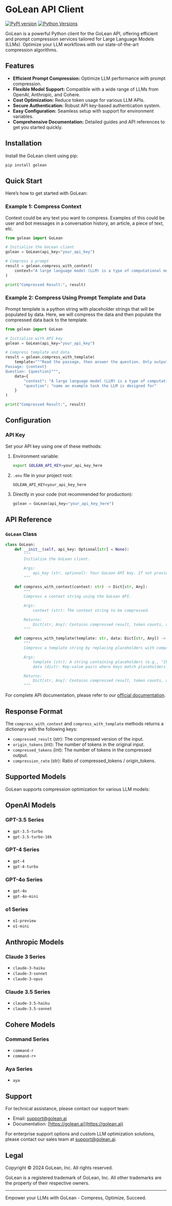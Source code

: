
# GoLean API Client

[![PyPI version](https://badge.fury.io/py/golean.svg?cache=0)](https://badge.fury.io/py/golean)
[![Python Versions](https://img.shields.io/pypi/pyversions/golean.svg)](https://pypi.org/project/golean/)

GoLean is a powerful Python client for the GoLean API, offering efficient and prompt compression services tailored for Large Language Models (LLMs). Optimize your LLM workflows with our state-of-the-art compression algorithms.

## Features

- **Efficient Prompt Compression:** Optimize LLM performance with prompt compression.
- **Flexible Model Support:** Compatible with a wide range of LLMs from OpenAI, Anthropic, and Cohere.
- **Cost Optimization:** Reduce token usage for various LLM APIs.
- **Secure Authentication:** Robust API key-based authentication system.
- **Easy Configuration:** Seamless setup with support for environment variables.
- **Comprehensive Documentation:** Detailed guides and API references to get you started quickly.

## Installation

Install the GoLean client using pip:

```bash
pip install golean
```

## Quick Start

Here’s how to get started with GoLean:

### Example 1: Compress Context

Context could be any text you want to compress. Examples of this could be user and bot messages in a conversation history, an article, a piece of text, etc. 

```python
from golean import GoLean

# Initialize the GoLean client
golean = GoLean(api_key="your_api_key")

# Compress a prompt
result = golean.compress_with_context(
    context="A large language model (LLM) is a type of computational model designed for natural language processing tasks such as language generation. As language models, LLMs acquire these abilities by learning statistical relationships from vast amounts of text during a self-supervised and semi-supervised training process."
)

print("Compressed Result:", result)
```

### Example 2: Compress Using Prompt Template and Data

Prompt template is a python string with placeholder strings that will be populated by data. Here, we will compress the data and then populate the compressed data back to the template.

```python
from golean import GoLean

# Initialize with API key
golean = GoLean(api_key="your_api_key")

# Compress template and data
result = golean.compress_with_template(
    template="""Read the passage, then answer the question. Only output the exact answer without any extra word or punctuation. 
Passage: {context}
Question: {question}""",
    data={
        "context": "A large language model (LLM) is a type of computational model designed for natural language processing tasks such as language generation. As language models, LLMs acquire these abilities by learning statistical relationships from vast amounts of text during a self-supervised and semi-supervised training process." ,
        "question": "name an example task the LLM is designed for"
    }
)

print("Compressed Result:", result)
```

## Configuration

### API Key

Set your API key using one of these methods:

1. Environment variable:

   ```bash
   export GOLEAN_API_KEY=your_api_key_here
   ```

2. `.env` file in your project root:

   ```
   GOLEAN_API_KEY=your_api_key_here
   ```

3. Directly in your code (not recommended for production):
   ```python
   golean = GoLean(api_key="your_api_key_here")
   ```

## API Reference

### `GoLean` Class

```python
class GoLean:
    def __init__(self, api_key: Optional[str] = None):
        """
        Initialize the GoLean client.

        Args:
            api_key (str, optional): Your GoLean API key. If not provided, reads from GOLEAN_API_KEY env variable.
        """

    def compress_with_context(context: str) -> Dict[str, Any]:
        """
        Compress a context string using the GoLean API.

        Args:
            context (str): The context string to be compressed.

        Returns:
            Dict[str, Any]: Contains compressed result, token counts, and compression rate.
        """

    def compress_with_template(template: str, data: Dict[str, Any]) -> Dict[str, Any]:
        """
        Compress a template string by replacing placeholders with compressed values.

        Args:
            template (str): A string containing placeholders (e.g., "{key}").
            data (dict): Key-value pairs where keys match placeholders in the template.

        Returns:
            Dict[str, Any]: Contains compressed result, token counts, and compression rate.
        """
```

For complete API documentation, please refer to our [official documentation](https://docs.golean.ai).

## Response Format

The `compress_with_context` and `compress_with_template` methods returns a dictionary with the following keys:

- `compressed_result` (str): The compressed version of the input.
- `origin_tokens` (int): The number of tokens in the original input.
- `compressed_tokens` (int): The number of tokens in the compressed output.
- `compression_rate` (str): Ratio of compressed_tokens / origin_tokens.


## Supported Models

GoLean supports compression optimization for various LLM models:

## OpenAI Models

### GPT-3.5 Series

- `gpt-3.5-turbo`
- `gpt-3.5-turbo-16k`

### GPT-4 Series

- `gpt-4`
- `gpt-4-turbo`

### GPT-4o Series

- `gpt-4o`
- `gpt-4o-mini`

### o1 Series

- `o1-preview`
- `o1-mini`

## Anthropic Models

### Claude 3 Series

- `claude-3-haiku`
- `claude-3-sonnet`
- `claude-3-opus`

### Claude 3.5 Series

- `claude-3.5-haiku`
- `claude-3.5-sonnet`

## Cohere Models

### Command Series

- `command-r`
- `command-r+`

### Aya Series

- `aya`

## Support

For technical assistance, please contact our support team:

- Email: support@golean.ai
- Documentation: [https://golean.ai](https://golean.ai)

For enterprise support options and custom LLM optimization solutions, please contact our sales team at support@golean.ai.

## Legal

Copyright © 2024 GoLean, Inc. All rights reserved.

GoLean is a registered trademark of GoLean, Inc. All other trademarks are the property of their respective owners.

---

Empower your LLMs with GoLean - Compress, Optimize, Succeed.
